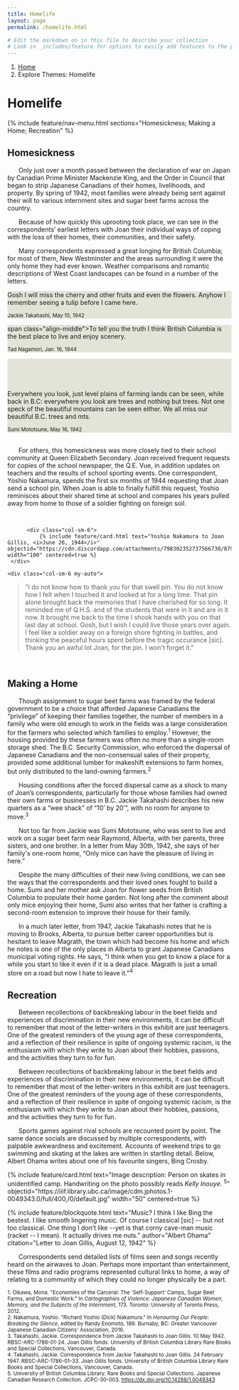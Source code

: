 ```yaml
---
title: Homelife
layout: page
permalink: /homelife.html

# Edit the markdown on in this file to describe your collection
# Look in _includes/feature for options to easily add features to the page
---
```

<nav style="--bs-breadcrumb-divider: url(&#34;data:image/svg+xml,%3Csvg xmlns='http://www.w3.org/2000/svg' width='8' height='8'%3E%3Cpath d='M2.5 0L1 1.5 3.5 4 1 6.5 2.5 8l4-4-4-4z' fill='currentColor'/%3E%3C/svg%3E&#34;);" aria-label="breadcrumb">
  <ol class="breadcrumb">
    <li class="breadcrumb-item"><a href="#">Home</a></li>
    <li class="breadcrumb-item active" aria-current="page">Explore Themes: Homelife</li>
  </ol>
</nav>

# Homelife 

{% include feature/nav-menu.html sections="Homesickness; Making a Home; Recreation" %}

## Homesickness

<p style="text-indent: 25px;">Only just over a month passed between the declaration of war on Japan by Canadian Prime Minister Mackenzie King, and the Order in Council that began to strip Japanese Canadians of their homes, livelihoods, and property. By spring of 1942, most families were already being sent against their will to various internment sites and sugar beet farms across the country.</p>

<p style="text-indent: 25px;">Because of how quickly this uprooting took place, we can see in the correspondents’ earliest letters with Joan their individual ways of coping with the loss of their homes, their communities, and their safety.</p>

<p style="text-indent: 25px;">Many correspondents expressed a great longing for British Columbia; for most of them, New Westminster and the areas surrounding it were the only home they had ever known. Weather comparisons and romantic descriptions of West Coast landscapes can be found in a number of the letters.</p>

<div class="card-deck">
  <div class="card" style="background-color:#e3e4d7;">
    <div class="card-body">
      <p class="card-text"><span class="align-middle">Gosh I will miss the cherry and other fruits and even the flowers. Anyhow I remember seeing a tulip before I came here.</span></p>
    </div>
    <div class="card-footer">
      <small class="text-muted">Jackie Takahashi, May 10, 1942</small>
    </div>
  </div>
  <div class="card" style="background-color:#e3e4d7;">
    <div class="card-body">
      <p class="card-text">span class="align-middle">To tell you the truth I think British Columbia is the best place to live and enjoy scenery.</span></p>
    </div>
    <div class="card-footer">
      <small class="text-muted">Tad Nagamori, Jan. 16, 1944</small>
    </div>
  </div>
    <div class="card" style="background-color:#e3e4d7;">
    <div class="card-body">
      <p class="card-text" style="align:center; padding-top: 70px;">Everywhere you look, just level plains of farming lands can be seen, while back in B.C: everywhere you look are trees and nothing but trees. Not one speck of the beautiful mountains can be seen either. We all miss our beautiful B.C. trees and mts.</p>
    </div>
    <div class="card-footer">
      <small class="text-muted">Sumi Mototsune, May 16, 1942</small>
    </div>
  </div>
</div>

<br>
<p style="text-indent: 25px;">For others, this homesickness was more closely tied to their school community at Queen Elizabeth Secondary. Joan received frequent requests for copies of the school newspaper, the Q.E. Vue, in addition updates on teachers and the results of school sporting events. One correspondent, Yoshio Nakamura, spends the first six months of 1944 requesting that Joan send a school pin. When Joan is able to finally fulfill this request, Yoshio reminisces about their shared time at school and compares his years pulled away from home to those of a soldier fighting on foreign soil.</p>
<br>

<div class="container">
  <div class="row">
	  
	      <div class="col-sm-6">
			  {% include feature/card.html text="Yoshio Nakamura to Joan Gillis, <i>June 26, 1944</i>" objectid="https://cdn.discordapp.com/attachments/798302352737566730/879579979531321354/y_nakamura_qu2.png" width="100" centered=true %}
     </div>
	  
    <div class="col-sm-6 my-auto">
<blockquote><p>"I do not know how to thank you for that swell pin. You do not know how I felt when I touched it and looked at for a long time. That pin alone brought back the memories that I have cherished for so long. It reminded me of Q.H.S. and of the students that were in it and are in it now. It brought me back to the time I shook hands with you on that last day at school. Gosh, but I wish I could live those years over again. I feel like a soldier away on a foreign shore fighting in battles, and thinking the peaceful hours spent before the tragic occurance [sic]. Thank you an awful lot Joan, for the pin. I won't forget it."</p></blockquote>
     </div>
  </div>
</div>
<br>

## Making a Home

<p style="text-indent: 25px;">Though assignment to sugar beet farms was framed by the federal government to be a choice that afforded Japanese Canadians the “privilege” of keeping their families together, the number of members in a family who were old enough to work in the fields was a large consideration for the farmers who selected which families to employ.<sup>1</sup> However, the housing provided by these farmers was often no more than a single-room storage shed. The B.C. Security Commission, who enforced the dispersal of Japanese Canadians and the non-consensual sales of their property, provided some additional lumber for makeshift extensions to farm homes, but only distributed to the land-owning farmers.<sup>2</sup></p>

<p style="text-indent: 25px;">Housing conditions after the forced dispersal came as a shock to many of Joan’s correspondents, particularly for those whose families had owned their own farms or businesses in B.C. Jackie Takahashi describes his new quarters as a “wee shack” of “10’ by 20’”, with no room for anyone to move.<sup>3</sup></p>

<p style="text-indent: 25px;">Not too far from Jackie was Sumi Mototsune, who was sent to live and work on a sugar beet farm near Raymond, Alberta, with her parents, three sisters, and one brother. In a letter from May 30th, 1942, she says of her family's one-room home, “Only mice can have the pleasure of living in here.”</p>

<p style="text-indent: 25px;">Despite the many difficulties of their new living conditions, we can see the ways that the correspondents and their loved ones fought to build a home. Sumi and her mother ask Joan for flower seeds from British Columbia to populate their home garden. Not long after the comment about only mice enjoying their home, Sumi also writes that her father is crafting a second-room extension to improve their house for their family.</p>
	
<p style="text-indent: 25px;">In a much later letter, from 1947, Jackie Takahashi notes that he is moving to Brooks, Alberta, to pursue better career opportunities but is hesitant to leave Magrath, the town which had become his home and which he notes is one of the only places in Alberta to grant Japanese Canadians municipal voting rights. He says, "I think when you get to know a place for a while you start to like it even if it is a dead place. Magrath is just a small store on a road but now I hate to leave it."<sup>4</sup></p>

## Recreation

<p style="text-indent: 25px;">Between recollections of backbreaking labour in the beet fields and experiences of discrimination in their new environments, it can be difficult to remember that most of the letter-writers in this exhibit are just teenagers. One of the greatest reminders of the young age of these correspondents, and a reflection of their resilience in spite of ongoing systemic racism, is the enthusiasm with which they write to Joan about their hobbies, passions, and the activities they turn to for fun.</p>

<div class="container">
	<div class="row">
    <div class="col-md-6 my-auto">
      <p style="text-indent: 25px;">Between recollections of backbreaking labour in the beet fields and experiences of discrimination in their new environments, it can be difficult to remember that most of the letter-writers in this exhibit are just teenagers. One of the greatest reminders of the young age of these correspondents, and a reflection of their resilience in spite of ongoing systemic racism, is the enthusiasm with which they write to Joan about their hobbies, passions, and the activities they turn to for fun.</p>
	    <p style="text-indent: 25px;">Sports games against rival schools are recounted point by point. The same dance socials are discussed by multiple correspondents, with palpable awkwardness and excitement. Accounts of weekend trips to go swimming and skating at the lakes are written in startling detail. Below, Albert Ohama writes about one of his favourite singers, Bing Crosby.</p>
    </div>
		<div class="col-md-6">
      {% include feature/card.html text="Image description: Person on skates in unidentified camp. Handwriting on the photo possibly reads <i>Kelly Inouye</i>. 	<sup>5</sup>" objectid="https://iiif.library.ubc.ca/image/cdm.jphotos.1-0049343.0/full/400,/0/default.jpg" width="50" centered=true %}
		</div>
	</div>
</div>
	
{% include feature/blockquote.html text="Music? I think I like Bing the bestest. I like smooth lingering music. Of course I classical [sic] -- but not too classical. One thing I don’t like --yet is that corny cave-man music (racket -- I mean). It actually drives me nuts." author="Albert Ohama" citation="Letter to Joan Gillis, August 12, 1942" %}

<p style="text-indent: 25px;">Correspondents send detailed lists of films seen and songs recently heard on the airwaves to Joan. Perhaps more important than entertainment, these films and radio programs represented cultural links to home, a way of relating to a community of which they could no longer physically be a part.</p>

<small>
	1. Oikawa, Mona. "Economies of the Carceral: The 'Self-Support' Camps, Sugar Beet Farms, and Domestic Work." In <i>Cartographies of Violence: Japanese Canadian Women, Memory, and the Subjects of the Internment</i>, 173. Toronto: University of Toronto Press, 2012.<br>
	2. Nakamura, Yoshio. "Richard Yoshio (Dick) Nakamura." In <i>Honouring Our People: Breaking the Silence</i>, edited by Randy Enomoto, 189. Burnaby, BC: Greater Vancouver Japanese Canadian Citizens' Association, 2016.<br>
	3. Takahashi, Jackie. Correspondence from Jackie Takahashi to Joan Gillis. 10 May 1942. RBSC-ARC-1786-01-24. Joan Gillis fonds. University of British Columbia Library Rare Books and Special Collections, Vancouver, Canada.<br>
	4. Takahashi, Jackie. Correspondence from Jackie Takahashi to Joan Gillis. 24 February 1947. RBSC-ARC-1786-01-33. Joan Gillis fonds. University of British Columbia Library Rare Books and Special Collections, Vancouver, Canada.<br>
	5. University of British Columbia Library. Rare Books and Special Collections. Japanese Canadian Research Collection. JCPC-30-003. <a href="https://dx.doi.org/10.14288/1.0049343">https://dx.doi.org/10.14288/1.0049343</a>
</small>
